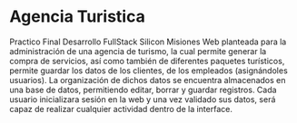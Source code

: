 # Agencia Turistica
Practico Final Desarrollo FullStack Silicon Misiones
Web planteada para la administración de una agencia de turismo, la cual permite generar la compra de servicios, así como también de diferentes paquetes turísticos, permite guardar los datos de los clientes, de los empleados (asignándoles usuarios). La organización de dichos datos se encuentra almacenados en una base de datos, permitiendo editar, borrar y guardar registros. Cada usuario inicializara sesión en la web y una vez validado sus datos, será capaz de realizar cualquier actividad dentro de la interface.
